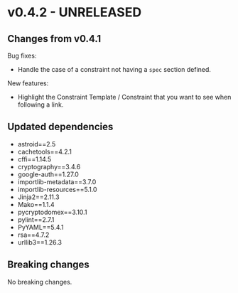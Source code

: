 # v0.4.2 - UNRELEASED

## Changes from v0.4.1

Bug fixes:

- Handle the case of a constraint not having a `spec` section defined.

New features:

- Highlight the Constraint Template / Constraint that you want to see when following a link.

## Updated dependencies

- astroid==2.5
- cachetools==4.2.1
- cffi==1.14.5
- cryptography==3.4.6
- google-auth==1.27.0
- importlib-metadata==3.7.0
- importlib-resources==5.1.0
- Jinja2==2.11.3
- Mako==1.1.4
- pycryptodomex==3.10.1
- pylint==2.7.1
- PyYAML==5.4.1
- rsa==4.7.2
- urllib3==1.26.3

## Breaking changes

No breaking changes.
